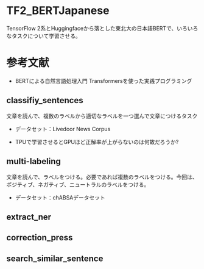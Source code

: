 # TF2_BERTJapanese

TensorFlow 2系とHuggingfaceから落とした東北大の日本語BERTで、いろいろなタスクについて学習させる。

# 参考文献

* BERTによる自然言語処理入門 Transformersを使った実践プログラミング

## classifiy_sentences

文章を読んで、複数のラベルから適切なラベルを一つ選んで文章につけるタスク

* データセット：Livedoor News Corpus

* TPUで学習させるとGPUほど正解率が上がらないのは何故だろうか?

## multi-labeling

文章を読んで、ラベルをつける。必要であれば複数のラベルをつける。今回は、ポジティブ、ネガティブ、ニュートラルのラベルをつける。

* データセット：chABSAデータセット

## extract_ner

## correction_press

## search_similar_sentence
